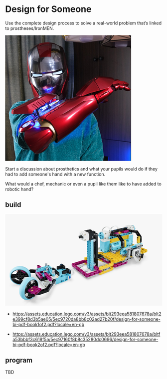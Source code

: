 # Design for Someone

Use the complete design process to solve a real-world problem that’s linked to prostheses/IronMEN.

![Alt text](image.png)

Start a discussion about prosthetics and what your pupils would do if they had to add someone's hand with a new function.

What would a chef, mechanic or even a pupil like them like to have added to robotic hand?


## build

![Alt text](image-1.png)

* https://assets.education.lego.com/v3/assets/blt293eea581807678a/blt2e399cf8d3b5ae05/5ec9720da8bb8c02ad27b20f/design-for-someone-bi-pdf-book1of2.pdf?locale=en-gb

* https://assets.education.lego.com/v3/assets/blt293eea581807678a/bltfa53bbbf3c618f5a/5ec97160f8b8c35280dc0696/design-for-someone-bi-pdf-book2of2.pdf?locale=en-gb


## program

TBD